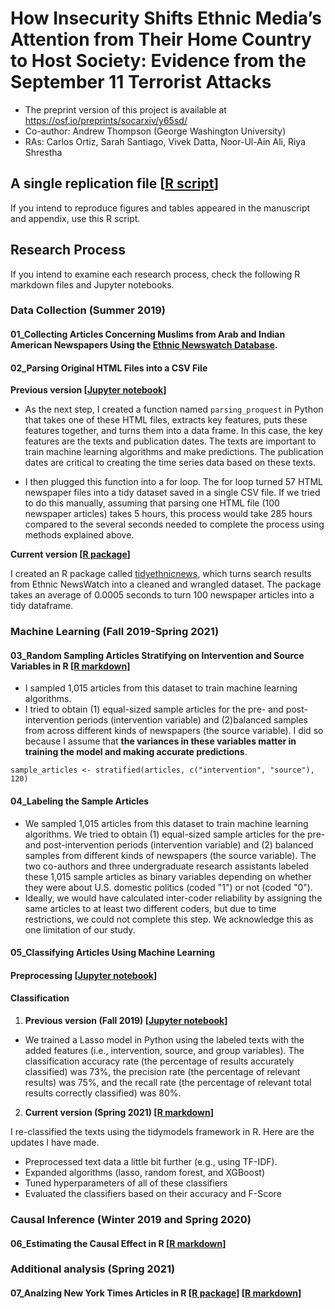 # How Insecurity Shifts Ethnic Media’s Attention from Their Home Country to Host Society: Evidence from the September 11 Terrorist Attacks

- The preprint version of this project is available at https://osf.io/preprints/socarxiv/y65sd/
- Co-author: Andrew Thompson (George Washington University)
- RAs: Carlos Ortiz, Sarah Santiago, Vivek Datta, Noor-Ul-Ain Ali, Riya Shrestha 

## A single replication file [[R script](https://github.com/jaeyk/ITS-Text-Classification/blob/master/code/replication.r)]

If you intend to reproduce figures and tables appeared in the manuscript and appendix, use this R script. 

## Research Process

If you intend to examine each research process, check the following R markdown files and Jupyter notebooks.

### Data Collection (Summer 2019)

#### 01_Collecting Articles Concerning Muslims from Arab and Indian American Newspapers Using the [Ethnic Newswatch Database](https://www.proquest.com/products-services/ethnic_newswatch.html).

#### 02_Parsing Original HTML Files into a CSV File

**Previous version [[Jupyter notebook](https://github.com/jaeyk/ITS-Text-Classification/blob/master/code/02_html_parsing.ipynb)]**

- As the next step, I created a function named `parsing_proquest` in Python that takes one of these HTML files, extracts key features, puts these features together, and turns them into a data frame. In this case, the key features are the texts and publication dates. The texts are important to train machine learning algorithms and make predictions. The publication dates are critical to creating the time series data based on these texts.

- I then plugged this function into a for loop. The for loop turned 57 HTML newspaper files into a tidy dataset saved in a single CSV file. If we tried to do this manually, assuming that parsing one HTML file (100 newspaper articles) takes 5 hours, this process would take 285 hours compared to the several seconds needed to complete the process using methods explained above.

**Current version [[R package](https://jaeyk.github.io/tidyethnicnews/)]**

I created an R package called [tidyethnicnews](https://jaeyk.github.io/tidyethnicnews/), which turns search results from Ethnic NewsWatch into a cleaned and wrangled dataset. The package takes an average of 0.0005 seconds to turn 100 newspaper articles into a tidy dataframe.

### Machine Learning (Fall 2019-Spring 2021)

#### 03_Random Sampling Articles Stratifying on Intervention and Source Variables in R [[R markdown](https://github.com/jaeyk/ITS-Text-Classification/blob/master/code/03_sampling.Rmd)]

- I sampled 1,015 articles from this dataset to train machine learning algorithms.
- I tried to obtain (1) equal-sized sample articles for the pre- and post-intervention periods (intervention variable) and (2)balanced samples from across different kinds of newspapers (the source variable). I did so because I assume that **the variances in these variables matter in training the model and making accurate predictions**.

`sample_articles <- stratified(articles, c("intervention", "source"), 120)`

#### 04_Labeling the Sample Articles

- We sampled 1,015 articles from this dataset to train machine learning algorithms. We tried to obtain (1) equal-sized sample articles for the pre- and post-intervention periods (intervention variable) and (2) balanced samples from different kinds of newspapers (the source variable). The two co-authors and three undergraduate research assistants labeled these 1,015 sample articles as binary variables depending on whether they were about U.S. domestic politics (coded "1") or not (coded "0").
- Ideally, we would have calculated inter-coder reliability by assigning the same articles to at least two different coders, but due to time restrictions, we could not complete this step. We acknowledge this as one limitation of our study.

#### 05_Classifying Articles Using Machine Learning 

#### Preprocessing [[Jupyter notebook](https://github.com/jaeyk/ITS-Text-Classification/blob/master/code/05_01_preprocessing_text.ipynb)]

#### Classification

1. **Previous version (Fall 2019) [[Jupyter notebook](https://github.com/jaeyk/ITS-Text-Classification/blob/master/code/05_02_classifying_text.ipynb)]**

- We trained a Lasso model in Python using the labeled texts with the added features (i.e., intervention, source, and group variables). The classification accuracy rate (the percentage of results accurately classified) was 73%, the precision rate (the percentage of relevant results) was 75%, and the recall rate (the percentage of relevant total results correctly classified) was 80%.

2. **Current version (Spring 2021) [[R markdown](https://github.com/jaeyk/ITS-Text-Classification/blob/master/code/05_02_classifying_text.Rmd)]**

I re-classified the texts using the tidymodels framework in R. Here are the updates I have made.

- Preprocessed text data a little bit further (e.g., using TF-IDF).
- Expanded algorithms (lasso, random forest, and XGBoost)
- Tuned hyperparameters of all of these classifiers
- Evaluated the classifiers based on their accuracy and F-Score

### Causal Inference (Winter 2019 and Spring 2020)

#### 06_Estimating the Causal Effect in R [[R markdown](https://github.com/jaeyk/ITS-Text-Classification/blob/master/code/06_causal_inference.Rmd)]

### Additional analysis (Spring 2021)

#### 07_Analzing New York Times Articles in R [[R package](https://github.com/jaeyk/rnytapi/)] [[R markdown](https://github.com/jaeyk/ITS-Text-Classification/blob/master/code/07_additional_text_analysis.Rmd)]
